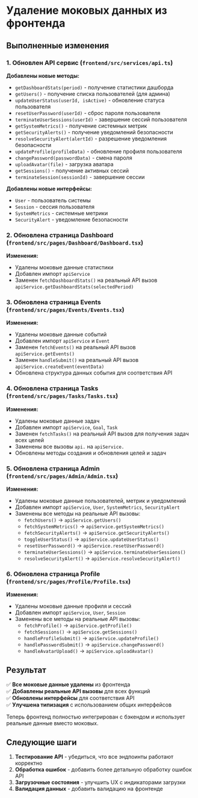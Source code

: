 # Удаление моковых данных из фронтенда

## Выполненные изменения

### 1. Обновлен API сервис (`frontend/src/services/api.ts`)

**Добавлены новые методы:**
- `getDashboardStats(period)` - получение статистики дашборда
- `getUsers()` - получение списка пользователей (для админа)
- `updateUserStatus(userId, isActive)` - обновление статуса пользователя
- `resetUserPassword(userId)` - сброс пароля пользователя
- `terminateUserSessions(userId)` - завершение сессий пользователя
- `getSystemMetrics()` - получение системных метрик
- `getSecurityAlerts()` - получение уведомлений безопасности
- `resolveSecurityAlert(alertId)` - разрешение уведомления безопасности
- `updateProfile(profileData)` - обновление профиля пользователя
- `changePassword(passwordData)` - смена пароля
- `uploadAvatar(file)` - загрузка аватара
- `getSessions()` - получение активных сессий
- `terminateSession(sessionId)` - завершение сессии

**Добавлены новые интерфейсы:**
- `User` - пользователь системы
- `Session` - сессия пользователя
- `SystemMetrics` - системные метрики
- `SecurityAlert` - уведомление безопасности

### 2. Обновлена страница Dashboard (`frontend/src/pages/Dashboard/Dashboard.tsx`)

**Изменения:**
- Удалены моковые данные статистики
- Добавлен импорт `apiService`
- Заменен `fetchDashboardStats()` на реальный API вызов `apiService.getDashboardStats(selectedPeriod)`

### 3. Обновлена страница Events (`frontend/src/pages/Events/Events.tsx`)

**Изменения:**
- Удалены моковые данные событий
- Добавлен импорт `apiService` и `Event`
- Заменен `fetchEvents()` на реальный API вызов `apiService.getEvents()`
- Заменен `handleSubmit()` на реальный API вызов `apiService.createEvent(eventData)`
- Обновлена структура данных события для соответствия API

### 4. Обновлена страница Tasks (`frontend/src/pages/Tasks/Tasks.tsx`)

**Изменения:**
- Удалены моковые данные задач
- Добавлен импорт `apiService`, `Goal`, `Task`
- Заменен `fetchTasks()` на реальный API вызов для получения задач всех целей
- Заменены все вызовы `api.` на `apiService.`
- Обновлены методы создания и обновления целей и задач

### 5. Обновлена страница Admin (`frontend/src/pages/Admin/Admin.tsx`)

**Изменения:**
- Удалены моковые данные пользователей, метрик и уведомлений
- Добавлен импорт `apiService`, `User`, `SystemMetrics`, `SecurityAlert`
- Заменены все методы на реальные API вызовы:
  - `fetchUsers()` → `apiService.getUsers()`
  - `fetchSystemMetrics()` → `apiService.getSystemMetrics()`
  - `fetchSecurityAlerts()` → `apiService.getSecurityAlerts()`
  - `toggleUserStatus()` → `apiService.updateUserStatus()`
  - `resetUserPassword()` → `apiService.resetUserPassword()`
  - `terminateUserSessions()` → `apiService.terminateUserSessions()`
  - `resolveSecurityAlert()` → `apiService.resolveSecurityAlert()`

### 6. Обновлена страница Profile (`frontend/src/pages/Profile/Profile.tsx`)

**Изменения:**
- Удалены моковые данные профиля и сессий
- Добавлен импорт `apiService`, `User`, `Session`
- Заменены все методы на реальные API вызовы:
  - `fetchProfile()` → `apiService.getProfile()`
  - `fetchSessions()` → `apiService.getSessions()`
  - `handleProfileSubmit()` → `apiService.updateProfile()`
  - `handlePasswordSubmit()` → `apiService.changePassword()`
  - `handleAvatarUpload()` → `apiService.uploadAvatar()`

## Результат

✅ **Все моковые данные удалены** из фронтенда  
✅ **Добавлены реальные API вызовы** для всех функций  
✅ **Обновлены интерфейсы** для соответствия API  
✅ **Улучшена типизация** с использованием общих интерфейсов  

Теперь фронтенд полностью интегрирован с бэкендом и использует реальные данные вместо моковых.

## Следующие шаги

1. **Тестирование API** - убедиться, что все эндпоинты работают корректно
2. **Обработка ошибок** - добавить более детальную обработку ошибок API
3. **Загрузочные состояния** - улучшить UX с индикаторами загрузки
4. **Валидация данных** - добавить валидацию на фронтенде
